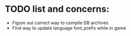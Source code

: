 # TODO list and concerns:

* Figure out correct way to compile DB archives
* Find way to update language font_prefix while in game
